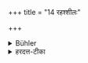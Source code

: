 +++
title = "14 रहश्शीलः"

+++

<details><summary>Bühler</summary>

14. Let him be discreet.
</details>

<details><summary>हरदत्त-टीका</summary>

## सूत्रम्
रहश्शीलः ॥ १४ ॥
### टिप्पनी
सति सम्भवे रहःशीलः स्यात् ॥ १४ ॥
</details>
